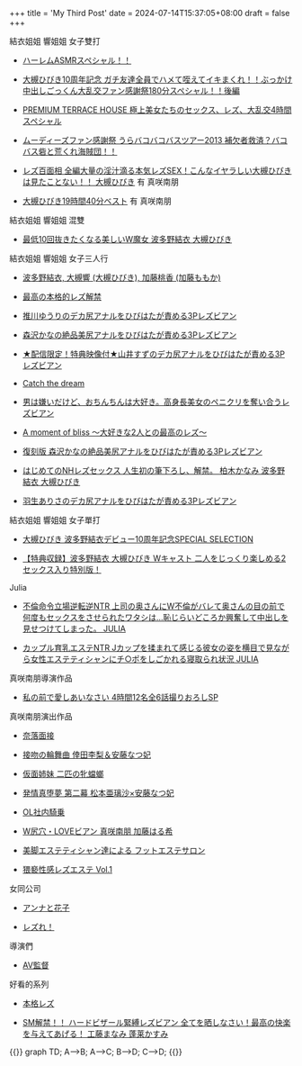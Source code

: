 +++
title = 'My Third Post'
date = 2024-07-14T15:37:05+08:00
draft = false
+++

結衣姐姐 響姐姐 女子雙打

- [ハーレムASMRスペシャル！！](https://missav.com/dm18/zex-358)

- [ 大槻ひびき10周年記念 ガチ友達全員でハメて咥えてイキまくれ！！ぶっかけ中出しごっくん大乱交ファン感謝祭180分スペシャル！！後編](https://missav.com/dm94/hnds-059)

- [PREMIUM TERRACE HOUSE 極上美女たちのセックス、レズ、大乱交4時間スペシャル](https://missav.com/dm29/pxd-029)

- [ムーディーズファン感謝祭 うらバコバコバスツアー2013 補欠者救済？バコバス砦と荒くれ海賊団！！](https://missav.com/dm62/miad-635)

- [レズ百面相 全編大量の淫汁滴る本気レズSEX！こんなイヤラしい大槻ひびきは見たことない！！ 大槻ひびき](https://missav.com/dm13/cesd-129) 有 真咲南朋 

- [大槻ひびき19時間40分ベスト](https://missav.com/cesd-200) 有 真咲南朋 

結衣姐姐 響姐姐 混雙

- [最低10回抜きたくなる美しいW魔女 波多野結衣 大槻ひびき](https://missav.com/dm66/gtal-011)

結衣姐姐 響姐姐 女子三人行

- [波多野結衣, 大槻響 (大槻ひびき), 加藤桃香 (加藤ももか)](https://missav.com/dm18/zex-396)

- [最高の本格的レズ解禁](https://missav.com/cesd-167)

- [推川ゆうりのデカ尻アナルをひびはたが責める3Pレズビアン](https://missav.com/dm18/cesd-719)

- [森沢かなの絶品美尻アナルをひびはたが責める3Pレズビアン](https://missav.com/dm18/cesd-764)

- [★配信限定！特典映像付★山井すずのデカ尻アナルをひびはたが責める3Pレズビアン](https://missav.com/dm18/dgcesd-838)

- [Catch the dream](https://missav.com/dm18/zex-396)

- [男は嫌いだけど、おちんちんは大好き。高身長美女のペニクリを奪い合うレズビアン](https://missav.com/dm58/dasd-793)

- [A moment of bliss ～大好きな2人との最高のレズ～](https://missav.com/dm18/zex-412)

- [復刻版 森沢かなの絶品美尻アナルをひびはたが責める3Pレズビアン](https://missav.com/dm18/cefd-007)

- [はじめてのNHレズセックス 人生初の筆下ろし、解禁。 柏木かなみ 波多野結衣 大槻ひびき](https://missav.com/dm52/dass-133)

- [羽生ありさのデカ尻アナルをひびはたが責める3Pレズビアン](https://missav.com/dm5/cesd-778)

結衣姐姐 響姐姐 女子單打

- [大槻ひびき 波多野結衣デビュー10周年記念SPECIAL SELECTION](https://missav.com/dm18/mkmp-229)

- [【特典収録】波多野結衣 大槻ひびき Wキャスト 二人をじっくり楽しめる2セックス入り特別版！](https://missav.com/tppn-054)

Julia 

- [不倫命令立場逆転逆NTR 上司の奥さんにW不倫がバレて奥さんの目の前で何度もセックスをさせられたワタシは…恥じらいどころか興奮して中出しを見せつけてしまった。 JULIA](https://missav.com/dm41/hmn-144)

- [カップル育乳エステNTR Jカップを揉まれて感じる彼女の姿を横目で見ながら女性エステティシャンにチ○ポをしごかれる寝取られ状況 JULIA](https://missav.com/dm57/pppd-795)

真咲南朋導演作品
- [私の前で愛しあいなさい 4時間12名全6話撮りおろしSP](https://missav.com/lzwm-002)

真咲南朋演出作品
- [奈落面接](https://missav.com/dm53/jbd-105)

- [接吻の輪舞曲 倖田李梨＆安藤なつ妃](https://missav.com/dm13/awe-007)

- [仮面姉妹 二匹の牝蟷螂](https://missav.com/dm13/dd-236)

- [発情真堕夢 第二幕 松本亜璃沙×安藤なつ妃](https://missav.com/dm13/dapj-125)

- [OL社内騎乗](https://missav.com/dm13/dv-752)

- [ W尻穴・LOVEビアン 真咲南朋 加藤はる希](https://missav.com/dm13/dfe-015)

- [美脚エステティシャン達による フットエステサロン](https://missav.com/dm13/nfdm-121)


- [猥褻性感レズエステ Vol.1](https://missav.com/dm13/awt-001)

女同公司

- [アンナと花子 ](https://missav.com/dm83/makers/%E3%82%A2%E3%83%B3%E3%83%8A%E3%81%A8%E8%8A%B1%E5%AD%90)

- [レズれ！](https://missav.com/makers/%E3%83%AC%E3%82%BA%E3%82%8C%EF%BC%81)


導演們

- [AV監督](https://ja.wikipedia.org/wiki/AV%E7%9B%A3%E7%9D%A3)



好看的系列

- [本格レズ ](https://missav.com/series/%E6%9C%AC%E6%A0%BC%E3%83%AC%E3%82%BA)

- [SM解禁！！ ハードビザール緊縛レズビアン 全てを晒しなさい！最高の快楽を与えてあげる！ 工藤まなみ 蓬莱かすみ](https://missav.com/dm57/mism-116)



{{<mermaid>}}
    graph TD;
        A-->B;
        A-->C;
        B-->D;
        C-->D;
{{</mermaid>}}
